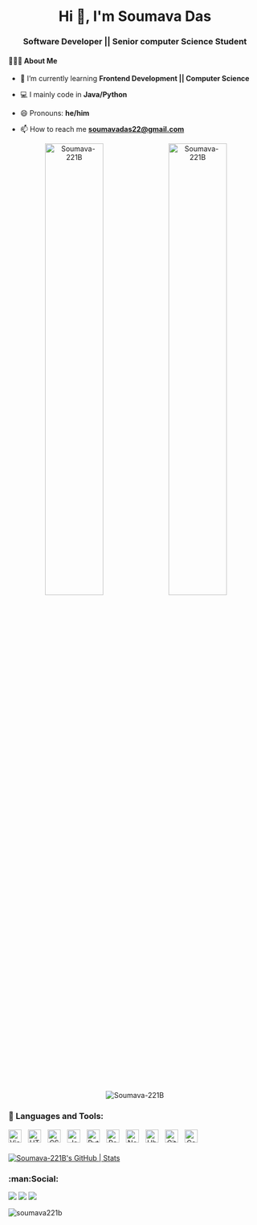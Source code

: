 <!--
**Soumava-221B/Soumava-221B** is a ✨ _special_ ✨ repository because its `README.md` (this file) appears on your GitHub profile.

Here are some ideas to get you started:

- 🔭 I’m currently working on ...
- 🌱 I’m currently learning ...
- 👯 I’m looking to collaborate on ...
- 🤔 I’m looking for help with ...
- 💬 Ask me about ...
- 📫 How to reach me: ...
- 😄 Pronouns: ...
- ⚡ Fun fact: ...
-->

<h1 align="center">Hi 👋, I'm Soumava Das</h1>
<h3 align="center">Software Developer || Senior computer Science Student</h3>


#### 👨🏻‍💻  About Me



- 🌱 I’m currently learning **Frontend Development || Computer Science**

- 💻 I mainly code in **Java/Python**
 
- 😄 Pronouns: **he/him**  

- 📫 How to reach me **soumavadas22@gmail.com**





<p align="center">
  &nbsp;<img width="48%" src="https://github-readme-stats.vercel.app/api?username=Soumava-221B&show_icons=true&locale=en&theme=radical" alt="Soumava-221B" />
  <img width="48%" src="https://github-readme-streak-stats.herokuapp.com/?user=Soumava-221B&theme=radical" alt="Soumava-221B" />
</p>

<p align="center"><img src="https://github-readme-stats.vercel.app/api/top-langs?username=Soumava-221B&show_icons=true&locale=en&layout=compact&theme=radical" alt="Soumava-221B" /></p>

<h3 align="left">🧰 Languages and Tools:</h3>
<p align="center">
<img align="left" alt="Visual Studio Code" width="26px" src="https://cdn.jsdelivr.net/gh/devicons/devicon/icons/vscode/vscode-original.svg" style="padding-right:10px;" />
<img align="left" alt="HTML5" width="26px" src="https://cdn.jsdelivr.net/gh/devicons/devicon/icons/html5/html5-original.svg" style="padding-right:10px;" />
<img align="left" alt="CSS3" width="26px" src="https://cdn.jsdelivr.net/gh/devicons/devicon/icons/css3/css3-original.svg" style="padding-right:10px;" />
<img align="left" alt="JavaScript" width="26px" src="https://cdn.jsdelivr.net/gh/devicons/devicon/icons/javascript/javascript-original.svg" style="padding-right:10px;" />
<img align="left" alt="Python" width="26px" src="https://www.vectorlogo.zone/logos/python/python-icon.svg" style="padding-right:10px;" />
<img align="left" alt="React" width="26px" src="https://cdn.jsdelivr.net/gh/devicons/devicon/icons/react/react-original.svg" style="padding-right:10px;" />
<img align="left" alt="Node.js" width="26px" src="https://cdn.jsdelivr.net/gh/devicons/devicon/icons/nodejs/nodejs-original.svg" style="padding-right:10px;" />
<img align="left" alt="Ubuntu" width="26px" src="https://www.vectorlogo.zone/logos/ubuntu/ubuntu-icon.svg" style="padding-right:10px;" />
<img align="left" alt="Git" width="26px" src="https://cdn.jsdelivr.net/gh/devicons/devicon/icons/git/git-original.svg" style="padding-right:10px;" />
<img align="left" alt="Canva" width="26px" src="https://cdn.jsdelivr.net/gh/devicons/devicon/icons/canva/canva-original.svg" style="padding-right:10px;" />
</p>

<br />
<br />

[![Soumava-221B's GitHub | Stats](https://stats.quine.sh/Soumava-221B/github?theme=dark)](https://quine.sh?utm_source=widgets&utm_campaign=Soumava-221B)

<h3 align="left">:man:Social:</h3>
<p align="left">
  
   <a href="https://www.instagram.com/soumava221b/" target="_blank"><img src="https://img.shields.io/badge/-Instagram-%23E4405F?style=for-the-badge&logo=instagram&logoColor=white" target="_blank"></a>
  <a href="https://www.linkedin.com/in/soumava-d-634820196/" target="_blank"><img src="https://img.shields.io/badge/-LinkedIn-%230077B5?style=for-the-badge&logo=linkedin&logoColor=white" target="_blank"></a>
  <a href="https://twitter.com/Soumava_221B" target="_blank"><img src="https://img.shields.io/badge/Twitter-1DA1F2?style=for-the-badge&logo=twitter&logoColor=white" target="_blank"></a>
</p>

<div align="left">

<p align="centre"> <img src="https://komarev.com/ghpvc/?username=soumava221b&label=Views&color=blue&style=plastic" alt="soumava221b" /> </p>
</div>
